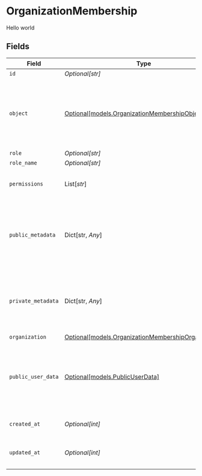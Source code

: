 # OrganizationMembership

Hello world


## Fields

| Field                                                                                                                                                           | Type                                                                                                                                                            | Required                                                                                                                                                        | Description                                                                                                                                                     | Example                                                                                                                                                         |
| --------------------------------------------------------------------------------------------------------------------------------------------------------------- | --------------------------------------------------------------------------------------------------------------------------------------------------------------- | --------------------------------------------------------------------------------------------------------------------------------------------------------------- | --------------------------------------------------------------------------------------------------------------------------------------------------------------- | --------------------------------------------------------------------------------------------------------------------------------------------------------------- |
| `id`                                                                                                                                                            | *Optional[str]*                                                                                                                                                 | :heavy_minus_sign:                                                                                                                                              | N/A                                                                                                                                                             | org_mem_123                                                                                                                                                     |
| `object`                                                                                                                                                        | [Optional[models.OrganizationMembershipObject]](../models/organizationmembershipobject.md)                                                                      | :heavy_minus_sign:                                                                                                                                              | String representing the object's type. Objects of the same type share the same value.<br/>                                                                      | organization_membership                                                                                                                                         |
| `role`                                                                                                                                                          | *Optional[str]*                                                                                                                                                 | :heavy_minus_sign:                                                                                                                                              | N/A                                                                                                                                                             | member                                                                                                                                                          |
| `role_name`                                                                                                                                                     | *Optional[str]*                                                                                                                                                 | :heavy_minus_sign:                                                                                                                                              | N/A                                                                                                                                                             |                                                                                                                                                                 |
| `permissions`                                                                                                                                                   | List[*str*]                                                                                                                                                     | :heavy_minus_sign:                                                                                                                                              | N/A                                                                                                                                                             | [<br/>"read",<br/>"write"<br/>]                                                                                                                                 |
| `public_metadata`                                                                                                                                               | Dict[str, *Any*]                                                                                                                                                | :heavy_minus_sign:                                                                                                                                              | Metadata saved on the organization membership, accessible from both Frontend and Backend APIs                                                                   | {}                                                                                                                                                              |
| `private_metadata`                                                                                                                                              | Dict[str, *Any*]                                                                                                                                                | :heavy_minus_sign:                                                                                                                                              | Metadata saved on the organization membership, accessible only from the Backend API                                                                             | {}                                                                                                                                                              |
| `organization`                                                                                                                                                  | [Optional[models.OrganizationMembershipOrganization]](../models/organizationmembershiporganization.md)                                                          | :heavy_minus_sign:                                                                                                                                              | N/A                                                                                                                                                             |                                                                                                                                                                 |
| `public_user_data`                                                                                                                                              | [Optional[models.PublicUserData]](../models/publicuserdata.md)                                                                                                  | :heavy_minus_sign:                                                                                                                                              | N/A                                                                                                                                                             | {<br/>"user_id": "user_123",<br/>"first_name": "John",<br/>"last_name": "Doe",<br/>"image_url": "https://example.com/profile.jpg",<br/>"has_image": true,<br/>"identifier": "johndoe"<br/>} |
| `created_at`                                                                                                                                                    | *Optional[int]*                                                                                                                                                 | :heavy_minus_sign:                                                                                                                                              | Unix timestamp of creation.                                                                                                                                     | 1625078400                                                                                                                                                      |
| `updated_at`                                                                                                                                                    | *Optional[int]*                                                                                                                                                 | :heavy_minus_sign:                                                                                                                                              | Unix timestamp of last update.                                                                                                                                  | 1625164800                                                                                                                                                      |